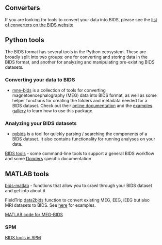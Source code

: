 
## Converters

If you are looking for tools to convert your data into BIDS, please see the
[list of converters on the BIDS website](https://bids.neuroimaging.io/benefits.html#converters)

## Python tools

The BIDS format has several tools in the Python ecosystem. These are broadly
split into two groups: one for converting and storing data in the BIDS format,
and another for analyzing and manipulating pre-existing BIDS datasets.

### Converting your data to BIDS

-   [mne-bids](https://github.com/mne-tools/mne-bids) is a collection of tools
    for converting magnetoencephalography (MEG) data into BIDS format, as well
    as some helper functions for creating the folders and metadata needed for a
    BIDS dataset. Check out their
    [online documentation](http://mne-tools.github.io/mne-bids/) and the
    [examples gallery](https://mne.tools/mne-bids/stable/index.html) to learn
    how to use this package.

### Analyzing your BIDS datasets

-   [pybids](https://github.com/INCF/pybids) is a tool for quickly parsing /
    searching the components of a BIDS dataset. It also contains functionality
    for running analyses on your data.

[BIDS tools](https://github.com/robertoostenveld/bids) - some command-line tools
to support a general BIDS workflow and some
[Donders](https://www.ru.nl/donders/) specific documentation

## MATLAB tools

[bids-matlab](https://github.com/bids-standard/bids-matlab) - functions that
allow you to crawl through your BIDS dataset and get info about it

FieldTrip [data2bids](https://github.com/fieldtrip/fieldtrip/blob/release/data2bids.m)
function to convert existing MEG, EEG, iEEG but also MRI datasets to BIDS. See
[here](http://www.fieldtriptoolbox.org/example/bids/) for examples.

[MATLAB code for MEG-BIDS](https://github.com/lorenzomagazzini/mat-meg-bids)

### SPM

[BIDS tools in SPM](https://en.wikibooks.org/wiki/SPM/BIDS)
